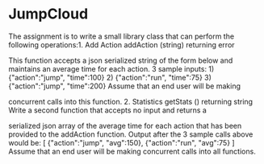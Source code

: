 # JumpCloud
The assignment is to write a small library class that can perform the following operations:1. Add Action addAction (string) returning error 



This function accepts a json serialized string of the form below and maintains an average time for each action. 3 sample inputs: 1) {"action":"jump", "time":100} 2) {"action":"run", "time":75} 3) {"action":"jump", "time":200} Assume that an end user will be making 

concurrent calls into this function. 2. Statistics getStats () returning string Write a second function that accepts no input and returns a 



serialized json array of the average time for each action that has been provided to the addAction function. Output after the 3 sample calls above would be: [ {"action":"jump", "avg":150}, {"action":"run", "avg":75} ] Assume that an end user will be making concurrent calls into all functions.
